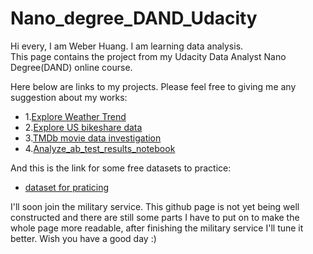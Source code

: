 # Nano_degree_DAND_Udacity

Hi every, I am Weber Huang.  I am learning data analysis.  
This page contains the project from my Udacity Data Analyst Nano Degree(DAND) online course. 

Here below are links to my projects. Please feel free to giving me any suggestion about my works:   
* 1.[Explore Weather Trend](https://github.com/Weber12321/Nano_degree_DAND_Udacity/blob/master/Term_1/Project%20I%20_Explore%20Weather%20Trends/Explore%20Weather%20Trend.R)   
* 2.[Explore US bikeshare data](https://github.com/Weber12321/Nano_degree_DAND_Udacity/blob/master/Term_1/Project%20II_Explore%20US%20bikeshare%20data/project2/Explore%20US%20bikeshare%20data.py)   
* 3.[TMDb movie data investigation](https://github.com/Weber12321/Nano_degree_DAND_Udacity/blob/master/Term_1/Project%20III_Investigate%20tmdb-movie%20dataset/Projec3/TMDb%20movie%20data%20investigation.ipynb)   
* 4.[Analyze_ab_test_results_notebook](https://github.com/Weber12321/Nano_degree_DAND_Udacity/blob/master/Term_1/ProjectIV_Analyze%20AB%20test%20results/AnalyzeABTestResults%202/Analyze_ab_test_results_notebook.ipynb)    

And this is the link for some free datasets to practice:   
* [dataset for praticing](https://docs.google.com/document/d/e/2PACX-1vTlVmknRRnfy_4eTrjw5hYGaiQim5ctr9naaRd4V9du2B5bxpd8FEH3KtDgp8qVekw7Cj1GLk1IXdZi/pub?embedded=True)

I'll soon join the military service. This github page is not yet being well constructed and there are still some parts I have to put on to make the whole page more readable, after finishing the military service I'll tune it better. Wish you have a good day :)
